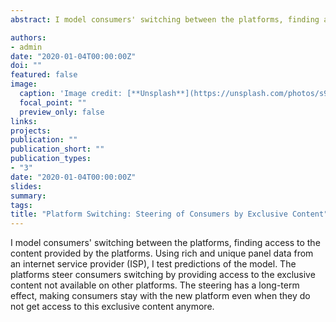 ```yaml
---
abstract: I model consumers' switching between the platforms, finding access to the content provided by the platforms. Using rich and unique panel data from an internet service provider (ISP), I test predictions of the model. The platforms steer consumers switching by providing access to the exclusive content not available on other platforms. The steering has a long-term effect, making consumers stay with the new platform even when they do not get access to this exclusive content anymore.

authors:
- admin
date: "2020-01-04T00:00:00Z"
doi: ""
featured: false
image:
  caption: 'Image credit: [**Unsplash**](https://unsplash.com/photos/s9CC2SKySJM)'
  focal_point: ""
  preview_only: false
links:
projects:
publication: ""
publication_short: ""
publication_types:
- "3"
date: "2020-01-04T00:00:00Z"
slides:
summary:
tags:
title: "Platform Switching: Steering of Consumers by Exclusive Content"
---
```

I model consumers' switching between the platforms, finding access to the content provided by the platforms. Using rich and unique panel data from an internet service provider (ISP), I test predictions of the model. The platforms steer consumers switching by providing access to the exclusive content not available on other platforms. The steering has a long-term effect, making consumers stay with the new platform even when they do not get access to this exclusive content anymore.

